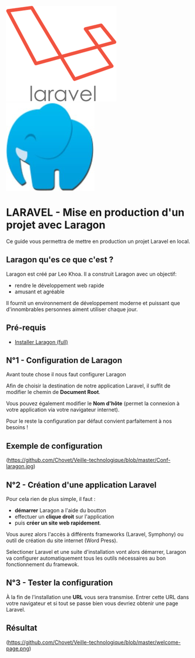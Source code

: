 ![logo-laravel](https://github.com/Chovet/Veille-technologique/blob/master/logo-laravel.png) ![laragon-logo](https://github.com/Chovet/Veille-technologique/blob/master/laragon-logo.jpg)

# LARAVEL - Mise en production d'un projet avec Laragon
Ce guide vous permettra de mettre en production un projet Laravel en local.

## Laragon qu'es ce que c'est ?
Laragon est créé par Leo Khoa. Il a construit Laragon avec un objectif:
* rendre le développement web rapide
* amusant et agréable

Il fournit un environnement de développement moderne et puissant que d'innombrables personnes aiment utiliser chaque jour.

## Pré-requis
* [Installer Laragon (full)](https://laragon.org/download/)

## N°1 - Configuration de Laragon
Avant toute chose il nous faut configurer Laragon

Afin de choisir la destination de notre application Laravel, il suffit de modifier le chemin de **Document Root**.

Vous pouvez également modifier le **Nom d'hôte** (permet la connexion à votre application via votre navigateur internet).

Pour le reste la configuration par défaut convient parfaitement à nos besoins !

## Exemple de configuration
(https://github.com/Chovet/Veille-technologique/blob/master/Conf-laragon.jpg)

## N°2 - Création d'une application Laravel

Pour cela rien de plus simple, il faut :
* **démarrer** Laragon a l'aide du boutton
* effectuer un **clique droit** sur l'application
* puis **créer un site web rapidement**.

Vous aurez alors l'accès à différents frameworks (Laravel, Symphony) ou outil de création du site internet (Word Press).

Selectioner Laravel et une suite d'installation vont alors démarrer, Laragon va configurer automatiquement tous les outils nécessaires au bon fonctionnement du framewok.

## N°3 - Tester la configuration

À la fin de l'installation une **URL** vous sera transmise.
Entrer cette URL dans votre navigateur et si tout se passe bien vous devriez obtenir une page Laravel.

## Résultat
(https://github.com/Chovet/Veille-technologique/blob/master/welcome-page.png)
